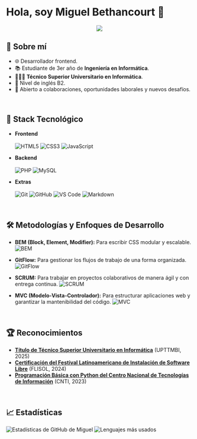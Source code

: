 # Hola, soy Miguel Bethancourt 👋
<p align="center">
  <a href="https://github.com/DenverCoder1/readme-typing-svg">
    <img src="https://readme-typing-svg.herokuapp.com?font=Time+New+Roman&color=cyan&size=25&center=true&vCenter=true&width=600&height=100&lines=Hi!,+I+am+MiguelB-dev;A+Frontend+Developer;And+a+Software+Engineering+Student;">
  </a>
</p>

## 🚀 Sobre mí

- 🌐 Desarrollador frontend.
- 📚 Estudiante de 3er año de **Ingeniería en Informática**.
- 👨🏻‍🎓 **Técnico Superior Universitario en Informática**.
- 💬 Nivel de inglés B2.
- 🤝 Abierto a colaboraciones, oportunidades laborales y nuevos desafíos.
<br>

## 🔧 Stack Tecnológico

- **Frontend**<br><br>
![HTML5](https://img.shields.io/badge/HTML5-%23E34F26.svg?style=flat&logo=html5&logoColor=white)
![CSS3](https://img.shields.io/badge/CSS3-%231572B6.svg?style=flat&logo=css3&logoColor=white) 
![JavaScript](https://img.shields.io/badge/JavaScript-%23F7DF1E.svg?style=flat&logo=javascript&logoColor=black)

- **Backend**<br><br>
![PHP](https://img.shields.io/badge/PHP-%23777BB4.svg?style=flat&logo=php&logoColor=white) 
![MySQL](https://img.shields.io/badge/MySQL-%234479A1.svg?style=flat&logo=mysql&logoColor=white)

- **Extras**<br><br>
![Git](https://img.shields.io/badge/Git-%23F14C28.svg?style=flat&logo=git&logoColor=white) 
![GitHub](https://img.shields.io/badge/GitHub-%23121011.svg?style=flat&logo=github&logoColor=white)
![VS Code](https://img.shields.io/badge/VS%20Code-%23007ACC.svg?style=flat&logo=visual-studio-code&logoColor=white)
![Markdown](https://img.shields.io/badge/Markdown-%23000000.svg?style=flat&logo=markdown&logoColor=white)
<br>

## 🛠 Metodologías y Enfoques de Desarrollo

- **BEM (Block, Element, Modifier):** Para escribir CSS modular y escalable. ![BEM](https://img.shields.io/badge/BEM-%23E34F26.svg?style=flat&logo=html5&logoColor=white)

- **GitFlow:** Para gestionar los flujos de trabajo de una forma organizada. ![GitFlow](https://img.shields.io/badge/GitFlow-%23F14C28.svg?style=flat&logo=git&logoColor=white)

- **SCRUM:** Para trabajar en proyectos colaborativos de manera ágil y con entrega continua. ![SCRUM](https://img.shields.io/badge/SCRUM-%23FF6F00.svg?style=flat&logo=scrum&logoColor=white)

- **MVC (Modelo-Vista-Controlador):** Para estructurar aplicaciones web y garantizar la mantenibilidad del código. ![MVC](https://img.shields.io/badge/MVC-%23777BB4.svg?style=flat&logo=angular&logoColor=white)
<br>


## 🏆 Reconocimientos

- **[Título de Técnico Superior Universitario en Informática](https://github.com/MiguelB-Dev/MiguelB-dev/raw/main/Certificados/Certificado%20de%20FLISOL.pdf)** (UPTTMBI, 2025)
- **[Certificación del Festival Latinoamericano de Instalación de Software Libre](https://github.com/MiguelB-Dev/MiguelB-dev/raw/main/Certificados/Certificado%20de%20FLISOL.pdf)** (FLISOL, 2024)
- **[Programación Básica con Python del Centro Nacional de Tecnologías de Información](https://github.com/MiguelB-Dev/MiguelB-dev/raw/main/Certificados/Certificado%20en%20Programaci%C3%B3n%20B%C3%A1sica%20con%20Python%20de%20CNTI.pdf)** (CNTI, 2023)
<br>

## 📈 Estadísticas

![Estadísticas de GitHub de Miguel](https://github-readme-stats.vercel.app/api?username=MiguelB-Dev&show_icons=true&theme=radical)
![Lenguajes más usados](https://github-readme-stats.vercel.app/api/top-langs/?username=MiguelB-Dev&layout=compact&theme=radical)
